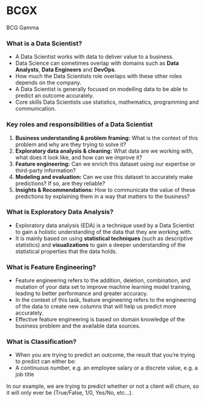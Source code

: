 # BCGX
BCG Gamma

### **What is a Data Scientist?**

- A Data Scientist works with data to deliver value to a business.
- Data Science can sometimes overlap with domains such as **Data Analysts**, **Data Engineers** and **DevOps**.
- How much the Data Scientists role overlaps with these other roles depends on the company.
- A Data Scientist is generally focused on modelling data to be able to predict an outcome accurately.
- Core skills Data Scientists use statistics, mathematics, programming and communication.

### Key roles and responsibilities of a **Data Scientist**

1. **Business understanding & problem framing:** What is the context of this problem and why are they trying to solve it? 
2. **Exploratory data analysis & cleaning:** What data are we working with, what does it look like, and how can we improve it?
3. **Feature engineering:** Can we enrich this dataset using our expertise or third-party information? 
4. **Modeling and evaluation:** Can we use this dataset to accurately make predictions? If so, are they reliable?
5. **Insights & Recommendations:** How to communicate the value of these predictions by explaining them in a way that matters to the business?

### What is **Exploratory Data Analysis**?

- Exploratory data analysis (EDA) is a technique used by a Data Scientist to gain a holistic understanding of the data that they are working with.
- It is mainly based on using **statistical techniques** (such as descriptive statistics) and **visualizations** to gain a deeper understanding of the statistical properties that the data holds.

### What is **Feature Engineering**?

- Feature engineering refers to the addition, deletion, combination, and mutation of your data set to improve machine learning model training, leading to better performance and greater accuracy.
- In the context of this task, feature engineering refers to the engineering of the data to create new columns that will help us predict more accurately.
- Effective feature engineering is based on domain knowledge of the business problem and the available data sources.

### What is **Classification**?

- When you are trying to predict an outcome, the result that you’re trying to predict can either be:
- A continuous number, e.g. an employee salary or a discrete value, e.g. a job title

In our example, we are trying to predict whether or not a client will churn, so it will only ever be (True/False, 1/0, Yes/No, etc…).

